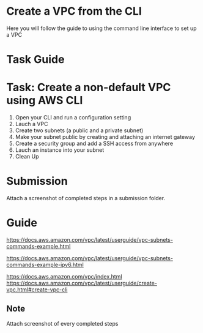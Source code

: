 # Create a VPC from the CLI

Here you will follow the guide to using the command line interface to set up a VPC

# Task Guide

# Task: Create a non-default VPC using AWS CLI

1. Open your CLI and run a configuration setting
2. Lauch a VPC 
3. Create two subnets (a public and a private subnet)
4. Make your subnet public by creating and attaching an internet gateway
5. Create a security group and add a SSH access from anywhere
6. Lauch an instance into your subnet 
7. Clean Up


# Submission
Attach a screenshot of completed steps in a submission folder.

# Guide
https://docs.aws.amazon.com/vpc/latest/userguide/vpc-subnets-commands-example.html

https://docs.aws.amazon.com/vpc/latest/userguide/vpc-subnets-commands-example-ipv6.html

https://docs.aws.amazon.com/vpc/index.html
https://docs.aws.amazon.com/vpc/latest/userguide/create-vpc.html#create-vpc-cli

## Note
Attach screenshot of every completed steps
